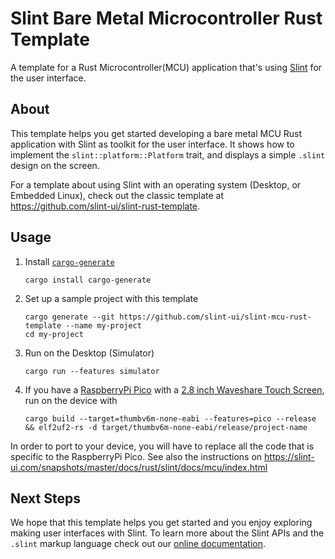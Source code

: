 # Slint Bare Metal Microcontroller Rust Template

A template for a Rust Microcontroller(MCU) application that's using [Slint](https://slint-ui.com) for the user interface.

## About

This template helps you get started developing a bare metal MCU Rust application with Slint as toolkit for the user interface.
It shows how to implement the `slint::platform::Platform` trait, and displays a simple `.slint` design on the screen.

For a template about using Slint with an operating system (Desktop, or Embedded Linux), check out the
classic template at https://github.com/slint-ui/slint-rust-template.

## Usage

1. Install [`cargo-generate`](https://github.com/cargo-generate/cargo-generate)
    ```
    cargo install cargo-generate
    ```
2. Set up a sample project with this template
    ```
    cargo generate --git https://github.com/slint-ui/slint-mcu-rust-template --name my-project
    cd my-project
    ```
3. Run on the Desktop (Simulator)
    ```
    cargo run --features simulator
    ```
4. If you have a [RaspberryPi Pico](https://www.raspberrypi.com/products/raspberry-pi-pico/) with a [2.8 inch Waveshare Touch Screen](https://www.waveshare.com/pico-restouch-lcd-2.8.htm), run on the device with
    ```
    cargo build --target=thumbv6m-none-eabi --features=pico --release && elf2uf2-rs -d target/thumbv6m-none-eabi/release/project-name
    ```

In order to port to your device, you will have to replace all the code that is specific to the RaspberryPi Pico.
See also the instructions on https://slint-ui.com/snapshots/master/docs/rust/slint/docs/mcu/index.html

## Next Steps

We hope that this template helps you get started and you enjoy exploring making user interfaces with Slint. To learn more
about the Slint APIs and the `.slint` markup language check out our [online documentation](https://slint-ui.com/docs/rust/slint/).

